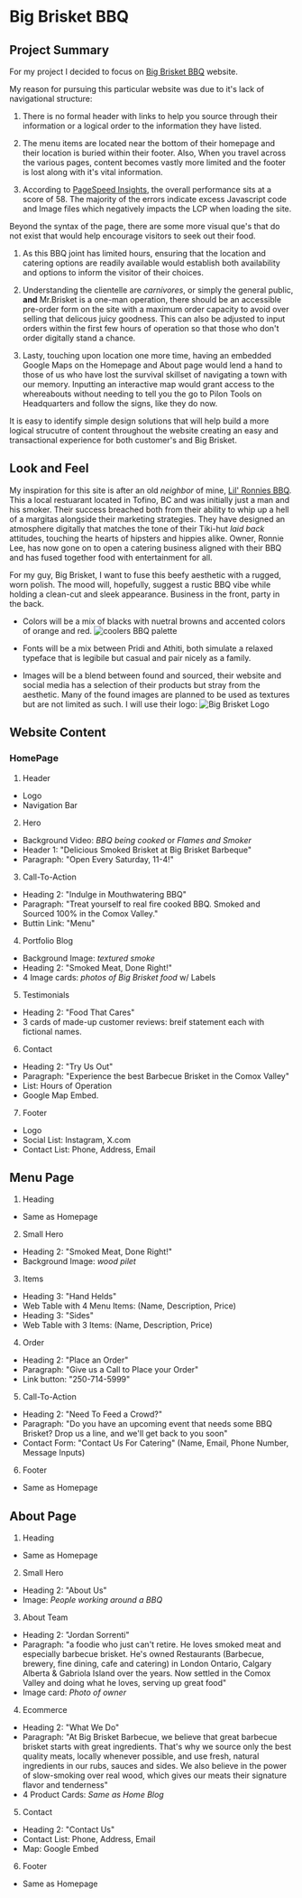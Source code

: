 # Big Brisket BBQ

## Project Summary

For my project I decided to focus on [Big Brisket BBQ](https://bigbrisketbarbecue.com/) website.

My reason for pursuing this particular website was due to it's lack of navigational structure:

1. There is no formal header with links to help you source through their information or a logical order to the information they have listed.

2. The menu items are located near the bottom of their homepage and their location is buried within their footer. Also, When you travel across the various pages, content becomes vastly more limited and the footer is lost along with it's vital information.

3. According to [PageSpeed Insights](https://pagespeed.web.dev/analysis/https-bigbrisketbarbecue-com/z1q5wdxm9u?form_factor=mobile), the overall performance sits at a score of 58. The majority of the errors indicate excess Javascript code and Image files which negatively impacts the LCP when loading the site.

Beyond the syntax of the page, there are some more visual que's that do not exist that would help encourage visitors to seek out their food.

1. As this BBQ joint has limited hours, ensuring that the location and catering options are readily available would establish both availability and options to inform the visitor of their choices.

2. Understanding the clientelle are _carnivores_, or simply the general public, **and** Mr.Brisket is a one-man operation, there should be an accessible pre-order form on the site with a maximum order capacity to avoid over selling that delicous juicy goodness. This can also be adjusted to input orders within the first few hours of operation so that those who don't order digitally stand a chance.

3. Lasty, touching upon location one more time, having an embedded Google Maps on the Homepage and About page would lend a hand to those of us who have lost the survival skillset of navigating a town with our memory. Inputting an interactive map would grant access to the whereabouts without needing to tell you the go to Pilon Tools on Headquarters and follow the signs, like they do now.

It is easy to identify simple design solutions that will help build a more logical strucutre of content throughout the website creating an easy and transactional experience for both customer's and Big Brisket.

## Look and Feel

My inspiration for this site is after an old _neighbor_ of mine, [Lil' Ronnies BBQ](https://www.lilronniesbbq.com/). This a local restuarant located in Tofino, BC and was initially just a man and his smoker. Their success breached both from their ability to whip up a hell of a margitas alongside their marketing strategies. They have designed an atmosphere digitally that matches the tone of their Tiki-hut _laid back_ attitudes, touching the hearts of hipsters and hippies alike. Owner, Ronnie Lee, has now gone on to open a catering business aligned with their BBQ and has fused together food with entertainment for all.

For my guy, Big Brisket, I want to fuse this beefy aesthetic with a rugged, worn polish. The mood will, hopefully, suggest a rustic BBQ vibe while holding a clean-cut and sleek appearance. Business in the front, party in the back.

- Colors will be a mix of blacks with nuetral browns and accented colors of orange and red.
  ![coolers BBQ palette](images/coolers.png)

- Fonts will be a mix between Pridi and Athiti, both simulate a relaxed typeface that is legibile but casual and pair nicely as a family.

- Images will be a blend between found and sourced, their website and social media has a selection of their products but stray from the aesthetic. Many of the found images are planned to be used as textures but are not limited as such. I will use their logo:
  ![Big Brisket Logo](images/logo.webp)

## Website Content

### HomePage

1. Header

- Logo
- Navigation Bar

2. Hero

- Background Video: _BBQ being cooked_ or _Flames and Smoker_
- Header 1: "Delicious Smoked Brisket at Big Brisket Barbeque"
- Paragraph: "Open Every Saturday, 11-4!"

3. Call-To-Action

- Heading 2: "Indulge in Mouthwatering BBQ"
- Paragraph: "Treat yourself to real fire cooked BBQ. Smoked and Sourced 100% in the Comox Valley."
- Buttin Link: "Menu"

4. Portfolio Blog

- Background Image: _textured smoke_
- Heading 2: "Smoked Meat, Done Right!"
- 4 Image cards: _photos of Big Brisket food_ w/ Labels

5. Testimonials

- Heading 2: "Food That Cares"
- 3 cards of made-up customer reviews: breif statement each with fictional names.

6. Contact

- Heading 2: "Try Us Out"
- Paragraph: "Experience the best Barbecue Brisket in the Comox Valley"
- List: Hours of Operation
- Google Map Embed.

7. Footer

- Logo
- Social List: Instagram, X.com
- Contact List: Phone, Address, Email

## Menu Page

1. Heading

- Same as Homepage

2. Small Hero

- Heading 2: "Smoked Meat, Done Right!"
- Background Image: _wood pilet_

3. Items

- Heading 3: "Hand Helds"
- Web Table with 4 Menu Items: (Name, Description, Price)
- Heading 3: "Sides"
- Web Table with 3 Items: (Name, Description, Price)

4. Order

- Heading 2: "Place an Order"
- Paragraph: "Give us a Call to Place your Order"
- Link button: "250-714-5999"

5. Call-To-Action

- Heading 2: "Need To Feed a Crowd?"
- Paragraph: "Do you have an upcoming event that needs some BBQ Brisket? Drop us a line, and we'll get back to you soon"
- Contact Form: "Contact Us For Catering" (Name, Email, Phone Number, Message Inputs)

6. Footer

- Same as Homepage

## About Page

1. Heading

- Same as Homepage

2. Small Hero

- Heading 2: "About Us"
- Image: _People working around a BBQ_

3. About Team

- Heading 2: "Jordan Sorrenti"
- Paragraph: "a foodie who just can't retire. He loves smoked meat and especially barbecue brisket. He's owned Restaurants (Barbecue, brewery, fine dining, cafe and catering) in London Ontario, Calgary Alberta & Gabriola Island over the years. Now settled in the Comox Valley and doing what he loves, serving up great food"
- Image card: _Photo of owner_

4. Ecommerce

- Heading 2: "What We Do"
- Paragraph: "At Big Brisket Barbecue, we believe that great barbecue brisket starts with great ingredients. That's why we source only the best quality meats, locally whenever possible, and use fresh, natural ingredients in our rubs, sauces and sides. We also believe in the power of slow-smoking over real wood, which gives our meats their signature flavor and tenderness"
- 4 Product Cards: _Same as Home Blog_

5. Contact

- Heading 2: "Contact Us"
- Contact List: Phone, Address, Email
- Map: Google Embed

6. Footer

- Same as Homepage
